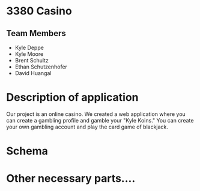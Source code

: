 # 3380 Casino

## Team Members
* Kyle Deppe
* Kyle Moore
* Brent Schultz
* Ethan Schutzenhofer
* David Huangal

# Description of application
Our project is an online casino. We created a web application where you can create a gambling profile and gamble your "Kyle Koins."
You can create your own gambling account and play the card game of blackjack. 
# Schema

# Other necessary parts....
